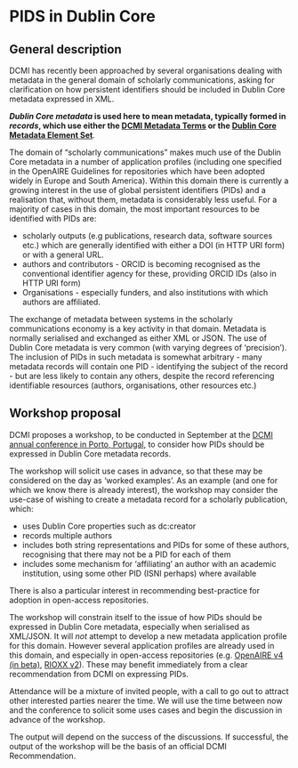 # PIDS in Dublin Core

## General description
DCMI has recently been approached  by several organisations dealing with metadata in the general domain of scholarly communications,  asking for clarification on how persistent identifiers should be included in Dublin Core metadata expressed in XML.

***Dublin Core metadata* is used here to mean metadata, typically formed in *records*, which use either the [DCMI Metadata Terms](http://www.dublincore.org/documents/dcmi-terms/) or the [Dublin Core Metadata Element Set](http://www.dublincore.org/documents/dces/)**. 

The domain of “scholarly communications” makes much use of the Dublin Core metadata in a number of application profiles (including one specified in the OpenAIRE Guidelines for repositories which have been adopted widely in Europe and South America). Within this domain there is currently a growing interest in the use of global persistent identifiers (PIDs) and a realisation that, without them, metadata is considerably less useful.
For a majority of cases in this domain, the most important resources to be identified with PIDs are:

* scholarly outputs (e.g publications, research data, software sources etc.) which are generally identified with either a DOI (in HTTP URI form) or with a general URL.
* authors and contributors - ORCID is becoming recognised as the conventional identifier agency for these, providing ORCID IDs (also in HTTP URI form)
* Organisations - especially funders, and also institutions with which authors are affiliated.

The exchange of metadata between systems in the scholarly communications economy is a key activity in that domain. Metadata is normally serialised and exchanged as either XML or JSON. The use of Dublin Core metadata is very common (with varying degrees of ‘precision’). The inclusion of PIDs in such metadata is somewhat arbitrary - many metadata records will contain one PID - identifying the subject of the record - but are less likely to contain any others, despite the record referencing identifiable resources (authors, organisations, other resources etc.)

## Workshop proposal
DCMI proposes a workshop, to be conducted in September at the [DCMI annual conference in Porto, Portugal](http://www.dublincore.org/conference/2018/), to consider how PIDs should be expressed in Dublin Core metadata records. 

The workshop will solicit use cases in advance, so that these may be considered on the day as ‘worked examples’. As an example (and one for which we know there is already interest), the workshop may consider the use-case of wishing to create a metadata record for a scholarly publication, which:

* uses Dublin Core properties such as dc:creator
* records multiple authors
* includes both string representations and PIDs for some of these authors, recognising that there may not be a PID for each of them
* includes some mechanism for ‘affiliating’ an author with an academic institution, using some other PID (ISNI perhaps) where available

There is also a particular interest in recommending best-practice for adoption in open-access repositories.

The workshop will constrain itself to the issue of how PIDs should be expressed in Dublin Core metadata, especially when serialised as XML/JSON. It will *not* attempt to develop a new metadata application profile for this domain. However several application profiles are already used in this domain, and especially in open-access repositories (e.g.  [OpenAIRE v4 (in beta)](http://openaire-guidelines-for-literature-repository-managers.readthedocs.io/en/latest/application_profile.html), [RIOXX v2](http://www.rioxx.net/profiles/v2-0-final/)). These may benefit immediately from a clear recommendation from DCMI on expressing PIDs.

Attendance will be a mixture of invited people, with a call to go out to attract other interested parties nearer the time. We will use the time between now and the conference to solicit some uses cases and begin the discussion in advance of the workshop.

The output will depend on the success of the discussions. If successful, the output of the workshop will be the basis of an official DCMI Recommendation.
